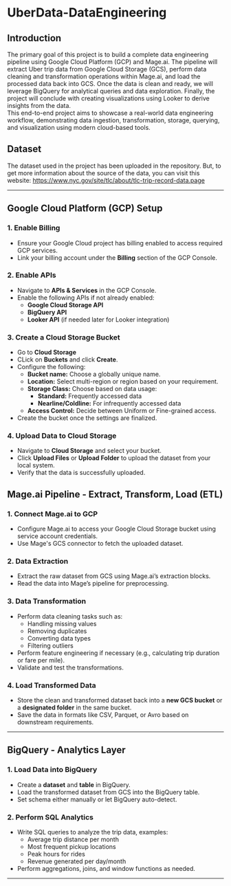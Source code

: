 # UberData-DataEngineering
## Introduction
The primary goal of this project is to build a complete data engineering pipeline using Google Cloud Platform (GCP) and Mage.ai. The pipeline will extract Uber trip data from Google Cloud Storage (GCS), perform data cleaning and transformation operations within Mage.ai, and load the processed data back into GCS. Once the data is clean and ready, we will leverage BigQuery for analytical queries and data exploration. Finally, the project will conclude with creating visualizations using Looker to derive insights from the data.
<br> This end-to-end project aims to showcase a real-world data engineering workflow, demonstrating data ingestion, transformation, storage, querying, and visualization using modern cloud-based tools.

## Dataset
The dataset used in the project has been uploaded in the repository. But, to get more information about the source of the data, you can visit this website: https://www.nyc.gov/site/tlc/about/tlc-trip-record-data.page

---

## Google Cloud Platform (GCP) Setup

### 1. Enable Billing
- Ensure your Google Cloud project has billing enabled to access required GCP services.
- Link your billing account under the **Billing** section of the GCP Console.

### 2. Enable APIs
- Navigate to **APIs & Services** in the GCP Console.
- Enable the following APIs if not already enabled:
  - **Google Cloud Storage API**
  - **BigQuery API**
  - **Looker API** (if needed later for Looker integration)

### 3. Create a Cloud Storage Bucket
- Go to **Cloud Storage**
- CLick on **Buckets** and click **Create**.
- Configure the following:
  - **Bucket name:** Choose a globally unique name.
  - **Location:** Select multi-region or region based on your requirement.
  - **Storage Class:** Choose based on data usage:
    - **Standard:** Frequently accessed data
    - **Nearline/Coldline:** For infrequently accessed data
  - **Access Control:** Decide between Uniform or Fine-grained access.
- Create the bucket once the settings are finalized.

### 4. Upload Data to Cloud Storage
- Navigate to **Cloud Storage** and select your bucket.
- Click **Upload Files** or **Upload Folder** to upload the dataset from your local system.
- Verify that the data is successfully uploaded.

## Mage.ai Pipeline - Extract, Transform, Load (ETL)
### 1. Connect Mage.ai to GCP
- Configure Mage.ai to access your Google Cloud Storage bucket using service account credentials.
- Use Mage's GCS connector to fetch the uploaded dataset.

### 2. Data Extraction
- Extract the raw dataset from GCS using Mage.ai’s extraction blocks.
- Read the data into Mage’s pipeline for preprocessing.

### 3. Data Transformation
- Perform data cleaning tasks such as:
  - Handling missing values
  - Removing duplicates
  - Converting data types
  - Filtering outliers
- Perform feature engineering if necessary (e.g., calculating trip duration or fare per mile).
- Validate and test the transformations.

### 4. Load Transformed Data
- Store the clean and transformed dataset back into a **new GCS bucket** or a **designated folder** in the same bucket.
- Save the data in formats like CSV, Parquet, or Avro based on downstream requirements.

---

## BigQuery - Analytics Layer

### 1. Load Data into BigQuery
- Create a **dataset** and **table** in BigQuery.
- Load the transformed dataset from GCS into the BigQuery table.
- Set schema either manually or let BigQuery auto-detect.

### 2. Perform SQL Analytics
- Write SQL queries to analyze the trip data, examples:
  - Average trip distance per month
  - Most frequent pickup locations
  - Peak hours for rides
  - Revenue generated per day/month
- Perform aggregations, joins, and window functions as needed.

---
